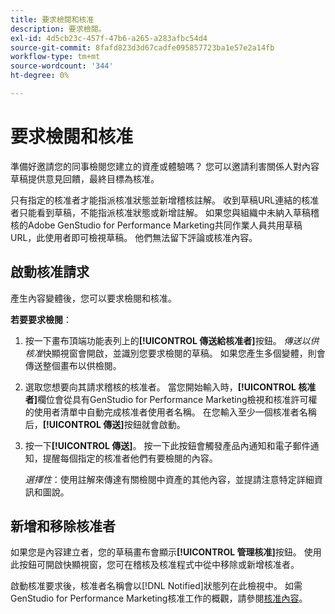 ```yaml
---
title: 要求檢閱和核准
description: 要求檢閱。
exl-id: 4d5cb23c-457f-47b6-a265-a283afbc54d4
source-git-commit: 8fafd823d3d67cadfe095857723ba1e57e2a14fb
workflow-type: tm+mt
source-wordcount: '344'
ht-degree: 0%

---
```


# 要求檢閱和核准

準備好邀請您的同事檢閱您建立的資產或體驗嗎？ 您可以邀請利害關係人對內容草稿提供意見回饋，最終目標為核准。

只有指定的核准者才能指派核准狀態並新增稽核註解。 收到草稿URL連結的核准者只能看到草稿，不能指派核准狀態或新增註解。 如果您與組織中未納入草稿稽核的Adobe GenStudio for Performance Marketing共同作業人員共用草稿URL，此使用者即可檢視草稿。 他們無法留下評論或核准內容。

## 啟動核准請求

產生內容變體後，您可以要求檢閱和核准。

**若要要求檢閱**：

1. 按一下畫布頂端功能表列上的&#x200B;**[!UICONTROL 傳送給核准者]**&#x200B;按鈕。 _傳送以供核准_&#x200B;快顯視窗會開啟，並識別您要求檢閱的草稿。 如果您產生多個變體，則會傳送整個畫布以供檢閱。

1. 選取您想要向其請求稽核的核准者。 當您開始輸入時，**[!UICONTROL 核准者]**&#x200B;欄位會從具有GenStudio for Performance Marketing檢視和核准許可權的使用者清單中自動完成核准者使用者名稱。 在您輸入至少一個核准者名稱后，**[!UICONTROL 傳送]**&#x200B;按鈕就會啟動。

1. 按一下&#x200B;**[!UICONTROL 傳送]**。 按一下此按鈕會觸發產品內通知和電子郵件通知，提醒每個指定的核准者他們有要檢閱的內容。

   _選擇性_：使用註解來傳達有關檢閱中資產的其他內容，並提請注意特定詳細資訊和圖說。

## 新增和移除核准者

如果您是內容建立者，您的草稿畫布會顯示&#x200B;**[!UICONTROL 管理核准]**&#x200B;按鈕。 使用此按鈕可開啟快顯視窗，您可在稽核及核准程式中從中移除或新增核准者。

啟動核准要求後，核准者名稱會以[!DNL Notified]狀態列在此檢視中。 如需GenStudio for Performance Marketing核准工作的概觀，請參閱[核准內容](./approve-content.md)。
